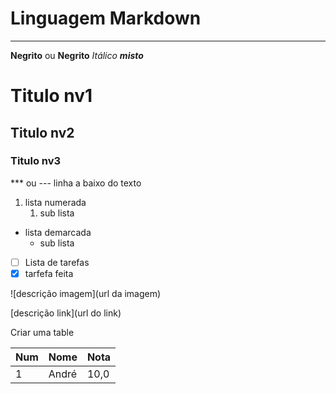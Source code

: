 # Linguagem Markdown
***

**Negrito** ou __Negrito__
*Itálico*
__*misto*__

# Titulo nv1

## Titulo nv2
 
### Titulo nv3

*** ou --- linha a baixo do texto

1. lista numerada
   1. sub lista

* lista demarcada
   * sub lista

- [ ] Lista de tarefas
- [x] tarfefa feita

![descrição imagem](url da imagem)

[descrição link](url do link)

Criar uma table

Num | Nome | Nota
---|---|---
1 | André | 10,0

